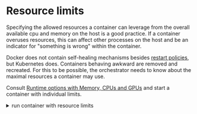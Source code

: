 # Resource limits
Specifying the allowed resources a container can leverage from the overall available cpu and memory on the host is a good practice. If a container overuses resources, this can affect other processes on the host and be an indicator for "something is wrong" within the container.

Docker does not contain self-healing mechanisms besides [restart policies](https://docs.docker.com/config/containers/start-containers-automatically/), but Kubernetes does. Containers behaving awkward are removed and recreated. For this to be possible, the orchestrator needs to know about the maximal resources a container may use.

Consult [Runtime options with Memory, CPUs and GPUs](https://docs.docker.com/config/containers/resource_constraints/) and start a container with individual limits.

<details><summary>run container with resource limits</summary>

```bash
docker run --name wordpress -d -p 8080:80 -e WORDPRESS_DB_HOST=mysql:3306 -e WORDPRESS_DB_USER=wpuser -e WORDPRESS_DB_PASSWORD=super-secret-password -e WORDPRESS_DB_NAME=wpsite -e WORDPRESS_TABLE_PREFIX=wp_ --network=app-network -v wordpress-vol:/var/www/html --memory=100m --cpus=0.5 wordpress:6.0.1-apache
```

</details>